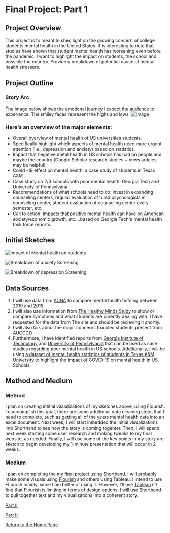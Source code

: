 # Final Project: Part 1
## Project Overview
This project is to meant to shed light on the growing concern of college students mental health in the United States. It is interesting to note that studies have shown that student mental health has worsening even before the pandemic. I want to highlight the impact on students, the school and possible the country. Provide a breakdown of potential cause of mental health stressers. 

## Project Outline
### Story Arc
The image below shows the emotional journey I expect the audience to experience. The smiley faces represent the highs and lows.
![image](https://user-images.githubusercontent.com/98299182/153808649-1b5d00d9-6423-48d7-a709-5ef1ec45902c.png)

### Here's an overview of the major elements:
- Overall overview of mental health of US universities students.
- Specifically highlight which aspects of mental health need more urgent attention (i.e., depression and anxiety) based on statistics.
- Impact that negative metal health in US schools has had on people and maybe the country (Google Scholar research studies + news articles may be helpful)
- Covid -19 effect on mental health: a case study of students in Texas A&M
- Case study on 2/3 schools with poor mental health: Georgia Tech and University of Pennsylvana
- Recommendations of what schools need to do: invest in expanding counseling centers, regular evaluation of hired psychologists in counseling center, student evaluation of counseling center every semester, etc.
- Call to action: Impacts that positive mental health can have on American society/economic growth, etc….based on Georgia Tech's mental health task force reports.

## Initial Sketches
![Impact of Mental health on students](https://user-images.githubusercontent.com/98299182/153797019-7e4dc416-adc4-43d2-9b82-1b496c192606.png)

![Breakdown of anxiety Screening](https://user-images.githubusercontent.com/98299182/153802690-f524bae4-3c24-4e65-b2ff-a31b0487175f.png)

![Breakdown of depression Screening](https://user-images.githubusercontent.com/98299182/153802764-8bbb6c88-9233-4171-b031-fad3d6d8fff8.png)

## Data Sources
1. I will use data from [ACHA](https://www.acha.org/NCHA/ACHA-NCHA_Data/Publications_and_Reports/NCHA/Data/Reports_ACHA-NCHAIIc.aspx) to compare mental health finfding between 2019 and 2015.
2. I will also use information from [The Healthy Minds Study](https://healthymindsnetwork.org/data/) to show or compare symptoms and what students are curently dealing with. I have requested for the data from The site and should be recieving it shortly.
3. I will also talk about the major concerns troubled students present from [AUCCCD](chrome-extension://efaidnbmnnnibpcajpcglclefindmkaj/viewer.html?pdfurl=https%3A%2F%2Fwww.aucccd.org%2Fassets%2Fdocuments%2FSurvey%2F2019-2020%2520Annual%2520Report%2520FINAL%2520March-2021.pdf&clen=1857432&chunk=true)
4. Furthermore, I have identified reports from [Georgia Institute of Technology](https://www.gatech.edu/sites/default/files/documents/pathforward/gt-student-mental-health-report.pdf) and [University of Pennsylvania](https://repository.upenn.edu/cgi/viewcontent.cgi?article=1196&context=anthro_seniortheses) that can be used as case studies regarding poor mental health in US schools. Additionally, I will be using [a dataset of mental health statistics of students in Texas A&M University](https://www.jmir.org/2020/9/e22817/) to highlight the impact of COVID-19 on mental health in US Schools.


## Method and Medium
### Method
I plan on creating intitial visualizations of my sketches above, using Flourish. To accomplish this goal, there are some additional data cleaning steps that I need to complete, such as getting all of the years mentel health data into an excel document. Next week, I will start imbedded the initial visualizations into Shorthand to see how the story is coming togehter. Then, I will spend next week starting some user research and making tweaks to my final website, as needed. Finally, I will use some of the key points in my story arc sketch to begin developing my 1-minute presentation that will occur in 2 weeks.

### Medium

I plan on completing the my final project using Shorthand. I will probably make some visuals using [Flourish](https://flourish.studio/) and others using Tableau. I intend to use FLoursh mainly, since I am better at using it. However, I'll use [Tableau](https://shorthand.com/) if I find that Flourish is limiting in terms of design options. I will use Shorthand to pull together text and my visualizations into a coherent story. 

[Part II](final_project_part_2.md)

[Part III](final_project_part_3.md)

[Return to the Home Page](README.md)
